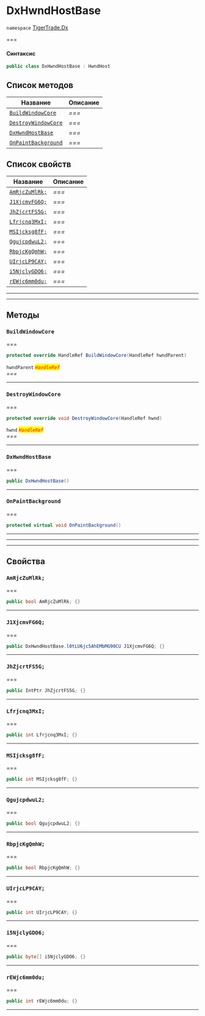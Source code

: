 # DxHwndHostBase

`namespace` [TigerTrade.Dx](./)

\===

#### Синтаксис

```csharp
public class DxHwndHostBase : HwndHost
```

## Список методов

| Название                                                             | Описание |
| -------------------------------------------------------------------- | -------- |
| [`BuildWindowCore`](dxhwndhostbase.cs.md#method-buildwindowcore)     | _===_    |
| [`DestroyWindowCore`](dxhwndhostbase.cs.md#method-destroywindowcore) | _===_    |
| [`DxHwndHostBase`](dxhwndhostbase.cs.md#method-dxhwndhostbase)       | _===_    |
| [`OnPaintBackground`](dxhwndhostbase.cs.md#method-onpaintbackground) | _===_    |

## Список свойств

| Название                                                     | Описание |
| ------------------------------------------------------------ | -------- |
| [`AmRjcZuMlRk;`](dxhwndhostbase.cs.md#property-amrjczumlrk;) | _===_    |
| [`J1XjcmvFG6Q;`](dxhwndhostbase.cs.md#property-j1xjcmvfg6q;) | _===_    |
| [`JhZjcrtFS5G;`](dxhwndhostbase.cs.md#property-jhzjcrtfs5g;) | _===_    |
| [`Lfrjcnq3MxI;`](dxhwndhostbase.cs.md#property-lfrjcnq3mxi;) | _===_    |
| [`MSIjcksg8fF;`](dxhwndhostbase.cs.md#property-msijcksg8ff;) | _===_    |
| [`QgujcpdwuL2;`](dxhwndhostbase.cs.md#property-qgujcpdwul2;) | _===_    |
| [`RbpjcKgQmhW;`](dxhwndhostbase.cs.md#property-rbpjckgqmhw;) | _===_    |
| [`UIrjcLP9CAY;`](dxhwndhostbase.cs.md#property-uirjclp9cay;) | _===_    |
| [`i5NjclyGDO6;`](dxhwndhostbase.cs.md#property-i5njclygdo6;) | _===_    |
| [`rEWjc6mm0du;`](dxhwndhostbase.cs.md#property-rewjc6mm0du;) | _===_    |

***

***

## Методы

### `BuildWindowCore` <a href="#method-buildwindowcore" id="method-buildwindowcore"></a>

\===

```csharp
protected override HandleRef BuildWindowCore(HandleRef hwndParent)
```

`hwndParent` _<mark style="color:red;">`HandleRef`</mark>_\
_===_

***

### `DestroyWindowCore` <a href="#method-destroywindowcore" id="method-destroywindowcore"></a>

\===

```csharp
protected override void DestroyWindowCore(HandleRef hwnd)
```

`hwnd` _<mark style="color:red;">`HandleRef`</mark>_\
_===_

***

### `DxHwndHostBase` <a href="#method-dxhwndhostbase" id="method-dxhwndhostbase"></a>

\===

```csharp
public DxHwndHostBase()
```

***

### `OnPaintBackground` <a href="#method-onpaintbackground" id="method-onpaintbackground"></a>

\===

```csharp
protected virtual void OnPaintBackground()
```

***

***

***

## Свойства

### `AmRjcZuMlRk;` <a href="#property-amrjczumlrk" id="property-amrjczumlrk"></a>

\===

```csharp
public bool AmRjcZuMlRk; {}
```

***

### `J1XjcmvFG6Q;` <a href="#property-j1xjcmvfg6q" id="property-j1xjcmvfg6q"></a>

\===

```csharp
public DxHwndHostBase.l0tLU6jc5AhEMbMG90CU J1XjcmvFG6Q; {}
```

***

### `JhZjcrtFS5G;` <a href="#property-jhzjcrtfs5g" id="property-jhzjcrtfs5g"></a>

\===

```csharp
public IntPtr JhZjcrtFS5G; {}
```

***

### `Lfrjcnq3MxI;` <a href="#property-lfrjcnq3mxi" id="property-lfrjcnq3mxi"></a>

\===

```csharp
public int Lfrjcnq3MxI; {}
```

***

### `MSIjcksg8fF;` <a href="#property-msijcksg8ff" id="property-msijcksg8ff"></a>

\===

```csharp
public int MSIjcksg8fF; {}
```

***

### `QgujcpdwuL2;` <a href="#property-qgujcpdwul2" id="property-qgujcpdwul2"></a>

\===

```csharp
public bool QgujcpdwuL2; {}
```

***

### `RbpjcKgQmhW;` <a href="#property-rbpjckgqmhw" id="property-rbpjckgqmhw"></a>

\===

```csharp
public bool RbpjcKgQmhW; {}
```

***

### `UIrjcLP9CAY;` <a href="#property-uirjclp9cay" id="property-uirjclp9cay"></a>

\===

```csharp
public int UIrjcLP9CAY; {}
```

***

### `i5NjclyGDO6;` <a href="#property-i5njclygdo6" id="property-i5njclygdo6"></a>

\===

```csharp
public byte[] i5NjclyGDO6; {}
```

***

### `rEWjc6mm0du;` <a href="#property-rewjc6mm0du" id="property-rewjc6mm0du"></a>

\===

```csharp
public int rEWjc6mm0du; {}
```

***

